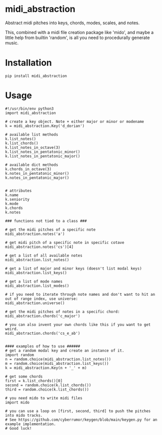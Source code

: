 # midi_abstraction

Abstract midi pitches into keys, chords, modes, scales, and notes.

This, combined with a midi file creation package like 'mido', and maybe a little help from builtin 'random', is all you need to procedurally generate music.


# Installation
```pip install midi_abstraction```

# Usage

```
#!/usr/bin/env python3
import midi_abstraction

# create a key object. Note + either major or minor or modename
k = midi_abstraction.Key('d_dorian')

# available list methods
k.list_notes()
k.list_chords()
k.list_notes_in_octave(3)
k.list_notes_in_pentatonic_minor()
k.list_notes_in_pentatonic_major()

# available dict methods
k.chords_in_octave(3)
k.notes_in_pentatonic_minor()
k.notes_in_pentatonic_major()


# attributes
k.name
k.seniority
k.mode
k.chords
k.notes

### functions not tied to a class ###

# get the midi pitches of a specific note
midi_abstraction.notes('a')

# get midi pitch of a specific note in specific cotave
midi_abstraction.notes('cs')[4]

# get a list of all available notes
midi_abstraction.list_notes()

# get a list of major and minor keys (doesn't list modal keys)
midi_abstraction.list_keys()

# get a list of mode names
midi_abstraction.list_modes()

# if you need to iterate through note names and don't want to hit an out of range index, use universe:
midi_abstraction.universe()

# get the midi pitches of notes in a specific chord:
midi_abstraction.chords('c_major')

# you can also invent your own chords like this if you want to get weird.
midi_abstraction.chords('cs_e_ab')


#### examples of how to use ######
# get a random modal key and create an instance of it.
import random
n = random.choice(midi_abstraction.list_notes())
m = random.choice(midi_abstraction.list_keys())
k = midi_abstraction.Key(n + '_' + m)

# get some chords
first = k.list_chords()[0]
second = random.choice(k.list_chords())
third = random.choice(k.list_chords())

# you need mido to write midi files
import mido

# you can use a loop on [first, second, third] to push the pitches into mido tracks.
# See https://github.com/cyberrumor/keygen/blob/main/keygen.py for an example implementation. 
# Good luck!

```
